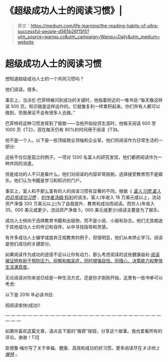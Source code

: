 # 《超级成功人士的阅读习惯》|

> 原文：<https://medium.com/life-learning/the-reading-habits-of-ultra-successful-people-d565b26f15f5?utm_source=wanqu.co&utm_campaign=Wanqu+Daily&utm_medium=website>



# 超级成功人士的阅读习惯

想知道超级成功人士的一个共同习惯吗？

他们阅读。很多。

事实上，当沃伦·巴菲特被问到成功的关键时，他指着附近的一堆书说:“每天像这样读 500 页。知识就是这样运作的。它就像复利一样累积起来。你们所有人都可以做到，但我保证不会有很多人去做。”

巴菲特将这种习惯发挥到了极致——当他开始投资生涯时，他每天阅读 600 至 1000 页《T2》，现在每天仍有 80%的时间用于阅读《T3》。

他不是一个人。以下是一些顶级商业领袖和企业家，他们将阅读作为日常生活的一部分:

这些不仅仅是孤立的例子。一项对 1200 名富人的研究发现，他们都把阅读作为一种共同的消遣。

但是成功的人不只是看什么。他们对阅读的内容非常挑剔，选择接受教育而不是娱乐。他们认为书籍是学习和知识的门户。

事实上，富人和不那么富有的人的阅读习惯有显著的不同。根据《 [*富人习惯:富人的日常成功习惯*](http://www.amazon.com/Rich-Habits-Success-Wealthy-Individuals/dp/1934938939?tag=bisafetynet-20) 、[的作者汤姆·科利](http://www.businessinsider.com/rich-people-read-self-improvement-books-2014-6)的说法，富人(年收入 16 万美元或以上，流动资产净值 320 万美元以上)为了自我提升、教育和成功而阅读。而穷人(年收入 35，000 美元或更少，流动资产净值 5，000 美元或更少)阅读主要是为了娱乐。

成功人士倾向于选择教育书籍和出版物，而不是小说、小报和杂志。他们尤其痴迷于其他成功人士的传记和自传，从中寻找指导和灵感。

有许多成功人士辍学或放弃正规教育的例子，但很明显，他们从未停止学习。阅读是他们成功的关键部分。

如果阅读作为成功的途径不足以让你有动力，那么考虑阅读的这些健康益处:[阅读被证明有助于预防压力、抑郁和痴呆症，同时增强自信、同理心、决策能力和整体生活满意度](http://www.fastcompany.com/3048913/how-to-be-a-success-at-everything/how-changing-your-reading-habits-can-transform-your-health)。

无论阅读对你来说已经是一种生活方式，还是你才刚刚开始，这里有一些书单可以考虑:

以下是 2016 年必读书目:

祝阅读愉快(成功)!

— — — — — — — — — — — — — — — — — — — — — — — — — — — — — — —

如果你喜欢这篇文章，请点击下面的“推荐”按钮，分享这个故事。我也爱看所有的评论。谢谢！T3】

安德鲁·梅尔写了关于幸福、健康、高效和成功的好习惯。更多阅读尽在[](http://www.andrewmerle.com/)**关注他上* [*推特*](http://www.twitter.com/@andrewmerle) *。**

